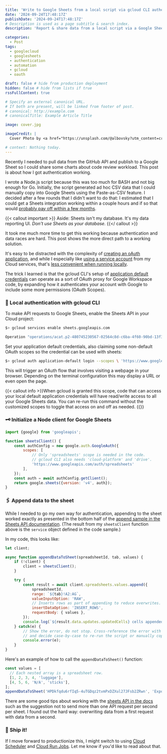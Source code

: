 ```yaml
---
title: 'Write to Google Sheets from a local script via gcloud CLI authentication'
date: '2024-09-24T17:48:17Z'
publishDate: '2024-09-24T17:48:17Z'
# Description is used as a page subtitle & search index.
description: 'Report & share data from a local script via a Google Sheet without implementing complicated authentication.'

categories:
  - Post
tags:
  - googlecloud
  - googlesheets
  - authentication
  - automation
  - gcloud
  - oauth

draft: false # hide from production deployment
hidden: false # hide from lists if true
rssFullContent: true

# Specify an external canonical URL.
# If both are present, will be linked from footer of post.
# canonical: http://example.com
# canonicalTitle: Example Article Title

image: cover.jpg

imageCredit: |
  Cover Photo by <a href="https://unsplash.com/@albovsky?utm_content=creditCopyText&utm_medium=referral&utm_source=unsplash">Glib Albovsky</a> on <a href="https://unsplash.com/photos/an-aerial-view-of-a-green-field-ClSDm_cFdOo?utm_content=creditCopyText&utm_medium=referral&utm_source=unsplash">Unsplash</a>

# context: Nothing today.
---
```


Recently I needed to pull data from the GitHub API and publish to a Google Sheet
so I could share some charts about code review workload. This post is about how
I got authentication working.

I wrote a Node.js script because this was too much for BASH and not big enough
for Go. Initially, the script generated ad hoc CSV data that I could manually
copy into Google Sheets using the Paste-as-CSV feature. I decided after a few
rounds that I didn't want to do that: I estimated that I could get a Sheets
integration working within a couple hours and if so that would
[probably pay off within a few months](https://dev.to/grayside/why-automate-1fac).

{{< callout important >}}
Aside: Sheets isn't my database. It's my data reporting UI. *Don't use Sheets as your database.*
{{</ callout >}}

It took me much more time to get this working because authentication and data
races are hard. This post shows the more direct path to a working solution.

It's easy to be distracted with the complexity of
[creating an oAuth application](https://developers.google.com/workspace/guides/configure-oauth-consent),
and while I especially like
[using a service account](https://developers.google.com/workspace/guides/create-credentials#service-account)
from my Cloud services, that's
[less convenient when running locally](https://cloud.google.com/sdk/docs/authorizing#service-account).

The trick I learned is that the gcloud CLI's setup of
[application default credentials](https://cloud.google.com/docs/authentication/application-default-credentials) can
operate as a sort of OAuth proxy for Google Workspace code, by expanding how it
authenticates your account with Google to include some more permissions
(OAuth Scopes).

### 🔐 Local authentication with gcloud CLI

To make API requests to Google Sheets, enable the Sheets API in your Cloud project:

```sh
$> gcloud services enable sheets.googleapis.com

Operation "operations/acat.p2-480745230567-02564c8d-c6ba-4f60-90bd-13f33e41f0fe" finished successfully.
```

Set your application default credentials, also claiming some non-default OAuth scopes so the credential can be used with sheets:

```sh
$> gcloud auth application-default login --scopes \ 'https://www.googleapis.com/auth/cloud-platform,https://www.googleapis.com/auth/drive,https://www.googleapis.com/auth/spreadsheets'
```

This will trigger an OAuth flow that involves visiting a webpage in your browser. Depending on the terminal configuration this may display a URL or even open the page.

{{< callout info >}}When gcloud is granted this scope, code that can access your local default application credentials will have read/write access to all your Google Sheets data. You can re-run this command without the customized scopes to toggle that access on and off as needed.
{{</callout>}}

### 🗝️ Initialize a Node client for Google Sheets

```js
import {google} from 'googleapis';

function sheetsClient() {
    const authConfig = new google.auth.GoogleAuth({
        scopes: [
            // Only 'spreadsheets' scope is needed in the code.
            // gcloud CLI also needs 'cloud-platform' and 'drive'.
            'https://www.googleapis.com/auth/spreadsheets'
        ],
    });
    const auth = await authConfig.getClient();
    return google.sheets({version: 'v4', auth});
}
```

### 🖇 Append data to the sheet

While I needed to go my own way for authentication, appending to the sheet worked exactly as presented in the bottom half of the [append sample in the Sheets API documentation](https://developers.google.com/sheets/api/guides/values#append_values). (The result from my `sheetsClient` function above is the `service` object defined in the code sample.)

In my code, this looks like:

```js
let client;

async function appendDataToSheet(spreadsheetId, tab, values) {
    if (!client) {
        client = sheetsClient();
    }

    try {
        const result = await client.spreadsheets.values.append({
            spreadsheetId,
            range: `${tab}!A2:AG`,
            valueInputOption: 'RAW',
            // Inserts rows as part of appending to reduce overwrites.
            insertDataOption: 'INSERT_ROWS',
            requestBody: { values },
        });
        console.log(`${result.data.updates.updatedCells} cells appended.`);
    } catch(e) {
        // Show the error, do not stop. Cross-reference the error with terminal output
        // and decide case-by-case to re-run the script or manually copy data.
        console.error(e);
    }
}
```

Here's an example of how to call the `appendDataToSheet()` function:

```js
const values = [
  // Each nested array is a spreadsheet row.
  [1, 2, 3, 4, 'luggage'],
  [4, 5, 6, 'N/A', 'sticks'],
];
appendDataToSheet('HPDkfqdu6rfIq5-4uTGDqz2tvmPxDZXul27JFsb2ZRwn', 'Exported Data Tab', values);
```

There are some good tips about working with the
[sheets API in the docs](https://developers.google.com/sheets/api/troubleshoot-api-errors)
such as the suggestion not to send more than one API request per second per
sheet. I found out the hard way: overwriting data from a first request with
data from a second.


### 🚀 Ship it!

If I move forward to productionize this, I might switch to using
[Cloud Scheduler](https://cloud.google.com/scheduler/docs) and
[Cloud Run Jobs](https://cloud.google.com/run/docs/quickstarts/jobs/build-create-nodejs).
Let me know if you'd like to read about that.
